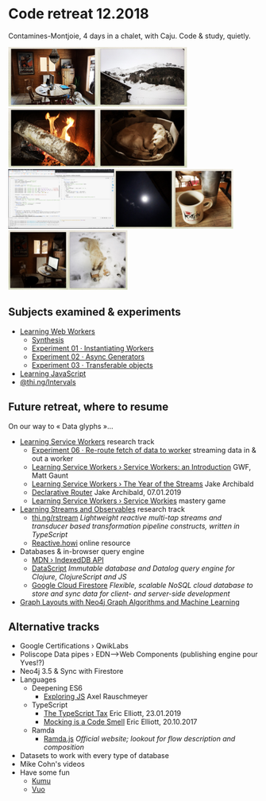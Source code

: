 # Code retreat 12.2018

Contamines-Montjoie, 4 days in a chalet, with Caju. Code & study, quietly.

<img height=120 src="images/201812-cmj/20181219-1054-thumb_321bd.jpg"><img height=120 src="images/201812-cmj/20181219-1055-thumb_321ba.jpg"><img height=120 src="images/201812-cmj/20181219-1341-thumb_321c0.jpg"><img height=120 src="images/201812-cmj/20181220-2010-thumb_321e3.jpg"><img height=120 src="images/201812-cmj/20181221-2124-learning-web-workers.png"><img height=120 src="images/201812-cmj/20181221-0015-thumb_321e7.jpg"><img height=120 src="images/201812-cmj/20181221-1057-thumb_321f0.jpg"><img height=120 src="images/201812-cmj/20181221-1601-thumb_321f7.jpg"><img height=120 src="images/201812-cmj/20181222-1514-thumb_321fd.jpg">

## Subjects examined & experiments

* [Learning Web Workers](https://github.com/olange/learning-service-workers/)
  * [Synthesis](https://github.com/olange/learning-service-workers/blob/master/learning/basics-of-web-workers.md)
  * [Experiment 01 · Instantiating Workers](https://olange.github.io/learning-service-workers/experiments/)
  * [Experiment 02 · Async Generators](https://olange.github.io/learning-service-workers/experiments/)
  * [Experiment 03 · Transferable objects](https://olange.github.io/learning-service-workers/experiments/)
* [Learning JavaScript](https://github.com/olange/learning-javascript/)
* [@thi.ng/Intervals](https://github.com/thi-ng/umbrella/tree/master/packages/intervals)

## Future retreat, where to resume

On our way to « Data glyphs »…

* [Learning Service Workers](https://github.com/olange/learning-service-workers/) research track
  * [Experiment 06 · Re-route fetch of data to worker](../issues/8) streaming data in & out a worker
  * [Learning Service Workers › Service Workers: an Introduction](https://developers.google.com/web/fundamentals/primers/service-workers/) GWF, Matt Gaunt
  * [Learning Service Workers › The Year of the Streams](https://jakearchibald.com/2016/streams-ftw/) Jake Archibald
  * [Declarative Router](https://jakearchibald.com/2019/service-worker-declarative-router/) Jake Archibald, 07.01.2019
  * [Learning Service Workers › Service Workies](https://serviceworkies.com/) mastery game
* [Learning Streams and Observables](https://github.com/olange/learning-streams/) research track
  * [thi.ng/rstream](https://github.com/thi-ng/umbrella/tree/master/packages/rstream) _Lightweight reactive multi-tap streams and transducer based transformation pipeline constructs, written in TypeScript_
  * [Reactive.howi](https://reactive.how/) online resource
* Databases & in-browser query engine
  * [MDN › IndexedDB API](https://developer.mozilla.org/en-US/docs/Web/API/IndexedDB_API)
  * [DataScript](https://github.com/tonsky/datascript) _Immutable database and Datalog query engine for Clojure, ClojureScript and JS_
  * [Google Cloud Firestore](https://firebase.google.com/docs/firestore/) _Flexible, scalable NoSQL cloud database to store and sync data for client- and server-side development_
* [Graph Layouts with Neo4j Graph Algorithms and Machine Learning](https://ptat.ch/2RqwSpj)

## Alternative tracks

* Google Certifications › QwikLabs
* Poliscope Data pipes › EDN⟶Web Components (publishing engine pour Yves!?)
* Neo4j 3.5 & Sync with Firestore
* Languages
  * Deepening ES6
    * [Exploring JS](http://exploringjs.com/impatient-js/index.html) Axel Rauschmeyer
  * TypeScript
    * [The TypeScript Tax](https://medium.com/javascript-scene/the-typescript-tax-132ff4cb175b) Eric Elliott, 23.01.2019
    * [Mocking is a Code Smell](https://medium.com/javascript-scene/mocking-is-a-code-smell-944a70c90a6a) Eric Elliott, 20.10.2017
  * Ramda
    * [Ramda.js](https://ramdajs.com) _Official website; lookout for flow description and composition_
* Datasets to work with every type of database
* Mike Cohn's videos
* Have some fun
  * [Kumu](https://kumu.io/) 
  * [Vuo](https://vuo.org)
